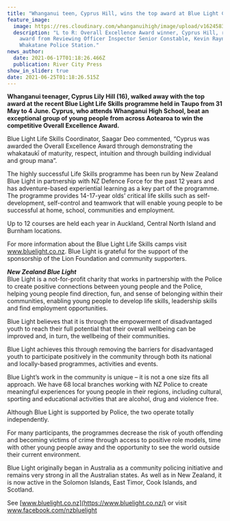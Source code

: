```yaml
---
title: "Whanganui teen, Cyprus Hill, wins the top award at Blue Light Camp in Taupo "
feature_image:
  image: https://res.cloudinary.com/whanganuihigh/image/upload/v1624583955/News/cyprus_hill_rcp_17.6.21.jpg
  description: "L to R: Overall Excellence Award winner, Cyprus Hill, receives her
    award from Reviewing Officer Inspector Senior Constable, Kevin Raynes,
    Whakatane Police Station."
news_author:
  date: 2021-06-17T01:18:26.466Z
  publication: River City Press
show_in_slider: true
date: 2021-06-25T01:18:26.515Z
---
```

**Whanganui teenager, Cyprus Lily Hill (16), walked away with the top award at the recent Blue Light Life Skills programme held in Taupo from 31 May to 4 June. Cyprus, who attends Whanganui High School, beat an exceptional group of young people from across Aotearoa to win the competitive Overall Excellence Award.** 

Blue Light Life Skills Coordinator, Saagar Deo commented, “Cyprus was awarded the Overall Excellence Award through demonstrating the whakataukī of maturity, respect, intuition and through building individual and group mana”. 

The highly successful Life Skills programme has been run by New Zealand Blue Light in partnership with NZ Defence Force for the past 12 years and has adventure-based experiential learning as a key part of the programme. The programme provides 14-17-year olds’ critical life skills such as self-development, self-control and teamwork that will enable young people to be successful at home, school, communities and employment. 

Up to 12 courses are held each year in Auckland, Central North Island and Burnham locations. 

For more information about the Blue Light Life Skills camps visit www.bluelight.co.nz. 
Blue Light is grateful for the support of the sponsorship of the Lion Foundation and community supporters. 

***New Zealand Blue Light***  
Blue Light is a not-for-profit charity that works in partnership with the Police to create positive connections between young people and the Police, helping young people find direction, fun, and sense of belonging within their communities, enabling young people to develop life skills, leadership skills and find employment opportunities. 

Blue Light believes that it is through the empowerment of disadvantaged youth to reach their full potential that their overall wellbeing can be improved and, in turn, the wellbeing of their communities. 

Blue Light achieves this through removing the barriers for disadvantaged youth to participate positively in the community through both its national and locally-based programmes, activities and events. 

Blue Light’s work in the community is unique – it is not a one size fits all approach. We have 68 local branches working with NZ Police to create meaningful experiences for young people in their regions, including cultural, sporting and educational activities that are alcohol, drug and violence free. 

Although Blue Light is supported by Police, the two operate totally independently. 

For many participants, the programmes decrease the risk of youth offending and becoming victims of crime through access to positive role models, time with other young people away and the opportunity to see the world outside their current environment. 

Blue Light originally began in Australia as a community policing initiative and remains very strong in all the Australian states. As well as in New Zealand, it is now active in the Solomon Islands, East Timor, Cook Islands, and Scotland. 

See [www.bluelight.co.nz](https://www.bluelight.co.nz/) or visit [www.facebook.com/nzbluelight ](https://www.facebook.com/nzbluelight)